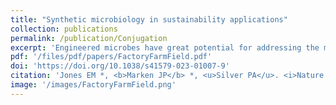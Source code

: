 ```yaml
---
title: "Synthetic microbiology in sustainability applications"
collection: publications
permalink: /publication/Conjugation
excerpt: 'Engineered microbes have great potential for addressing the many sustainability challenges that we face today. In this review, Ethan Jones and I develop an organizing framework for the various classes of applications of synthetic biology for sustainability. We use the property of environmental interfacing, the extent to which the engineered microbe is exposed to the natural environment in its deployment context, to categorize applications areas into three domains: Factory, Farm, and Field. This framework reveals common principles and challenges shared by application areas that are typically viewed as disparate, revealing important research directions that cross disciplinary boundaries.'
pdf: '/files/pdf/papers/FactoryFarmField.pdf'
doi: 'https://doi.org/10.1038/s41579-023-01007-9'
citation: 'Jones EM *, <b>Marken JP</b> *, <u>Silver PA</u>. <i>Nature Reviews Microbiology</i>, 2024 Jan 22.'
image: '/images/FactoryFarmField.png'
---
```


